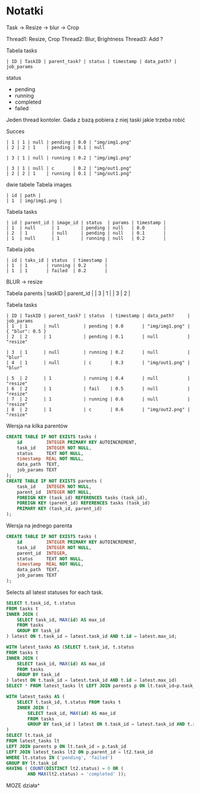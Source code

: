 # Notatki

Task -> Resize -> blur -> Crop

Thread1: Resize, Crop
Thread2: Blur, Brightness
Thread3: Add ?


Tabela tasks
```
| ID | TaskID | parent_task? | status | timestamp | data_path? | job_params
```

status
- pending
- running
- completed
- failed

Jeden thread kontoler. Gada z bazą pobiera z niej taski jakie trzeba robić

Succes
```
| 1 | 1 | null | pending | 0.0 | "img/img1.png"
| 2 | 2 | 1    | pending | 0.1 | null

| 3 | 1 | null | running | 0.2 | "img/img1.png"

| 3 | 1 | null | c       | 0.2 | "img/out1.png"
| 2 | 2 | 1    | running | 0.1 | "img/out1.png"
```


dwie tabele
Tabela images
```
| id | path |
| 1  | img/img1.png |
```
Tabela tasks
```
| id | parent_id | image_id | status  | params | timestamp |
| 1  | null      | 1        | pending | null   | 0.0       |
| 2  | 1         | null     | pending | null   | 0.1       |
| 1  | null      | 1        | running | null   | 0.2       |
```
Tabela jobs
```
| id | taks_id | status  | timestamp |
| 1  | 1       | running | 0.2       |
| 1  | 1       | failed  | 0.2       |
```
BLUR -> resize




Tabela parents
| taskID | parent_id |
| 3      | 1         |
| 3      | 2         |

Tabela tasks
```
| ID | TaskID | parent_task? | status  | timestamp | data_path?     | job_params 
| 1  | 1      | null         | pending | 0.0       | "img/img1.png" | { "blur": 0.5 }
| 2  | 2      | 1            | pending | 0.1       | null           | "resize"

| 3  | 1      | null         | running | 0.2       | null           | "blur"
| 4  | 1      | null         | c       | 0.3       | "img/out1.png" | "blur"

| 5  | 2      | 1            | running | 0.4       | null           | "resize"
| 6  | 2      | 1            | fail    | 0.5       | null           | "resize"
| 7  | 2      | 1            | running | 0.6       | null           | "resize"
| 8  | 2      | 1            | c       | 0.6       | "img/out2.png" | "resize"
```

Wersja na kilka parentów
```sql
CREATE TABLE IF NOT EXISTS tasks (
    id         INTEGER PRIMARY KEY AUTOINCREMENT,
    task_id    INTEGER NOT NULL,
    status     TEXT NOT NULL,
    timestamp  REAL NOT NULL,
    data_path  TEXT,
    job_params TEXT
);
CREATE TABLE IF NOT EXISTS parents (
    task_id    INTEGER NOT NULL,
    parent_id  INTEGER NOT NULL,
    FOREIGN KEY (task_id) REFERENCES tasks (task_id),
    FOREIGN KEY (parent_id) REFERENCES tasks (task_id)
    PRIMARY KEY (task_id, parent_id)
);
```

Wersja na jednego parenta
```sql
CREATE TABLE IF NOT EXISTS tasks (
    id         INTEGER PRIMARY KEY AUTOINCREMENT,
    task_id    INTEGER NOT NULL,
    parent_id  INTEGER,
    status     TEXT NOT NULL,
    timestamp  REAL NOT NULL,
    data_path  TEXT,
    job_params TEXT
);
```

Selects all latest statuses for each task.
```SQL
SELECT t.task_id, t.status
FROM tasks t
INNER JOIN (
    SELECT task_id, MAX(id) AS max_id
    FROM tasks
    GROUP BY task_id
) latest ON t.task_id = latest.task_id AND t.id = latest.max_id;
```


```SQL
WITH latest_tasks AS (SELECT t.task_id, t.status
FROM tasks t
INNER JOIN (
    SELECT task_id, MAX(id) AS max_id
    FROM tasks
    GROUP BY task_id
) latest ON t.task_id = latest.task_id AND t.id = latest.max_id)
SELECT * FROM latest_tasks lt LEFT JOIN parents p ON lt.task_id=p.task_id LEFT JOIN latest_tasks lt2 ON p.parent_id=lt2.task_id WHERE lt.status IN ('pending', 'failed') GROUP BY lt.task_id HAVING (COUNT(DISTINCT lt2.status) AND MAX(column_name) = 'completed') OR (COUNT(DISTINCT lt2.status));
```


```SQL
WITH latest_tasks AS (                          
    SELECT t.task_id, t.status FROM tasks t                                                    
    INNER JOIN (
        SELECT task_id, MAX(id) AS max_id
        FROM tasks
        GROUP BY task_id ) latest ON t.task_id = latest.task_id AND t.id = latest.max_id
)                                                               
SELECT lt.task_id                                                                                                     
FROM latest_tasks lt
LEFT JOIN parents p ON lt.task_id = p.task_id
LEFT JOIN latest_tasks lt2 ON p.parent_id = lt2.task_id
WHERE lt.status IN ('pending', 'failed')
GROUP BY lt.task_id
HAVING ( COUNT(DISTINCT lt2.status) = 0 OR (
        AND MAX(lt2.status) = 'completed' ));
```

MOZE działa^

